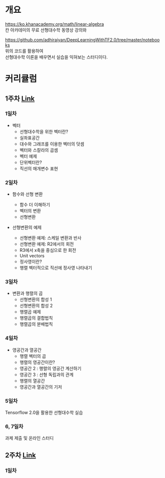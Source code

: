 # 개요

https://ko.khanacademy.org/math/linear-algebra \
칸 아카데미의 무료 선형대수학 동영상 강의와

https://github.com/adhiraiyan/DeepLearningWithTF2.0/tree/master/notebooks \
위의 코드를 활용하여\
선형대수학 이론을 배우면서 실습을 익혀보는 스터디이다.

# 커리큘럼

## 1주차 [Link](https://github.com/ii200400/studypie_memo/tree/master/Linear_algebra_for_M/1week)

### 1일차

+ 벡터
  + 선형대수학을 위한 벡터란?
  + 실좌표공간
  + 대수와 그래프를 이용한 벡터의 덧셈
  + 벡터와 스칼라의 곱셈
  + 벡터 예제
  + 단위벡터란?
  + 직선의 매개변수 표현

### 2일차

+ 함수와 선형 변환
  + 함수 더 이해하기
  + 벡터의 변환
  + 선형변환

+ 선형변환의 예제
  + 선형변환 예제: 스케일 변환과 반사
  + 선형변환 예제: R2에서의 회전
  + R3에서 x축을 중심으로 한 회전
  + Unit vectors
  + 정사영이란?
  + 행렬 벡터적으로 직선에 정사영 나타내기

### 3일차

+ 변환과 행렬의 곱
  + 선형변환의 합성 1
  + 선형변환의 합성 2
  + 행렬곱 예제
  + 행렬곱의 결합법칙
  + 행렬곱의 분배법칙
  
### 4일차

+ 영공간과 열공간
  + 행렬 벡터의 곱
  + 행렬의 영공간이란?
  + 영공간 2 : 행렬의 영공간 계산하기
  + 영공간 3 : 선형 독립과의 관계
  + 행렬의 열공간
  + 영공간과 열공간의 기저


### 5일차

Tensorflow 2.0을 활용한 선형대수학 실습

### 6, 7일차

과제 제출 및 온라인 스터디 

## 2주차 [Link](https://github.com/ii200400/studypie_memo/tree/master/Linear_algebra_for_M/2week)

### 1일차
